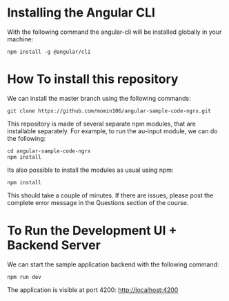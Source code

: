 # Installing the Angular CLI

With the following command the angular-cli will be installed globally in your machine:

    npm install -g @angular/cli

# How To install this repository

We can install the master branch using the following commands:

    git clone https://github.com/momin106/angular-sample-code-ngrx.git

This repository is made of several separate npm modules, that are installable separately. For example, to run the au-input module, we can do the following:

    cd angular-sample-code-ngrx
    npm install

Its also possible to install the modules as usual using npm:

    npm install

This should take a couple of minutes. If there are issues, please post the complete error message in the Questions section of the course.

# To Run the Development UI + Backend Server

We can start the sample application backend with the following command:

    npm run dev

The application is visible at port 4200: [http://localhost:4200](http://localhost:4200)
